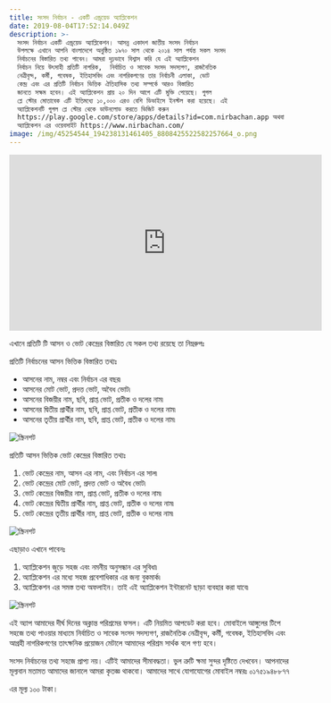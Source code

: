 ```yaml
---
title: সংসদ নির্বাচন - একটি এন্ড্রয়েড অ্যাপ্লিকেশন
date: 2019-08-04T17:52:14.049Z
description: >-
  সংসদ নির্বাচন একটি এন্ড্রয়েড অ্যাপ্লিকেশন। আসন্ন একাদশ জাতীয় সংসদ নির্বাচন
  উপলক্ষে এখানে আপনি বাংলাদেশে অনুষ্ঠিত ১৯৭০ সাল থেকে ২০১৪ সাল পর্যন্ত সকল সংসদ
  নির্বাচনের বিস্তারিত তথ্য পাবেন। আমরা দৃঢ়ভাবে বিশ্বাস করি যে এই অ্যাপ্লিকেশন
  নির্বাচন নিয়ে উৎসাহী প্রতিটি নাগরিক,  নির্বাচিত ও সাবেক সংসদ সদস্যগণ, রাজনৈতিক
  নেত্রীবৃন্দ, কর্মী, গবেষক, ইতিহাসবিদ এবং নাগরিকগণের তার নির্বাচনী এলাকা, ভোট
  কেন্দ্র এবং এর প্রতিটি নির্বাচন ভিত্তিক ঐতিহাসিক তথ্য সম্পর্কে আরও বিস্তারিত
  জানতে সক্ষম হবেন। এই অ্যাপ্লিকেশন প্রায় ২০ দিন আগে এটি মুক্তি পেয়েছে। গুগল
  প্লে স্টোর মোতাবেক এটি ইতিমধ্যে ১০,০০০ এরও বেশি ডিভাইসে ইনস্টল করা হয়েছে। এই
  অ্যাপ্লিকেশনটি গুগল প্লে স্টোর থেকে ডাউনলোড করতে ভিজিট করুন 
  https://play.google.com/store/apps/details?id=com.nirbachan.app অথবা
  অ্যাপ্লিকেশন এর ওয়েবসাইট https://www.nirbachan.com/
image: /img/45254544_194238131461405_8808425522582257664_o.png
---
```

<iframe width="560" height="315" src="https://www.youtube-nocookie.com/embed/xcZ8JsX0ur4" frameborder="0" allow="accelerometer; autoplay; encrypted-media; gyroscope; picture-in-picture" allowfullscreen></iframe>

এখানে প্রতিটি টি আসন ও ভোট কেন্দ্রের বিস্তারিত যে সকল তথ্য রয়েছে তা নিম্নরুপঃ 

প্রতিটি নির্বাচনের আসন ভিত্তিক বিস্তারিত তথ্যঃ

* আসনের নাম, নম্বর এবং নির্বাচন এর বছর৷
* আসনের মোট ভোট, প্রদত্ত ভোট, অবৈধ ভোট৷
* আসনের বিজয়ীর নাম, ছবি, প্রাপ্ত ভোট, প্রতীক ও দলের নাম৷
* আসনের দ্বিতীয় প্রার্থীর নাম, ছবি, প্রাপ্ত ভোট, প্রতীক ও দলের নাম৷
* আসনের তৃতীয় প্রার্থীর নাম, ছবি, প্রাপ্ত ভোট, প্রতীক ও দলের নাম৷

![স্ক্রিনশট](/img/0.jpg "স্ক্রিনশট")

প্রতিটি আসন ভিত্তিক ভোট কেন্দ্রের বিস্তারিত তথ্যঃ

1. ভোট কেন্দ্রের নাম, আসন এর নাম, এবং নির্বাচন এর সাল৷
2. ভোট কেন্দ্রের মোট ভোট, প্রদত্ত ভোট ও অবৈধ ভোট৷
3. ভোট কেন্দ্রের বিজয়ীর নাম, প্রাপ্ত ভোট, প্রতীক ও দলের নাম৷
4. ভোট কেন্দ্রের দ্বিতীয় প্রার্থীর নাম, প্রাপ্ত ভোট, প্রতীক ও দলের নাম৷
5. ভোট কেন্দ্রের তৃতীয় প্রার্থীর নাম, প্রাপ্ত ভোট, প্রতীক ও দলের নাম৷

![স্ক্রিনশট](/img/constituencies.png "স্ক্রিনশট")

এছাড়াও এখানে পাবেনঃ

1. অ্যাপ্লিকেশন জুড়ে সহজ এবং নমনীয় অনুসন্ধান এর সুবিধা৷
2. অ্যাপ্লিকেশন এর মধ্যে সহজ প্রবেশাধিকার এর জন্য বুকমার্ক৷
3. অ্যাপ্লিকেশন এর সমস্ত তথ্য অফলাইন। তাই এই অ্যাপ্লিকেশন ইন্টারনেট ছাড়া ব্যবহার করা যাবে৷

![স্ক্রিনশট](/img/election-list.png "স্ক্রিনশট")

এই অ্যাপ আমাদের দীর্ঘ দিনের অক্লান্ত পরিশ্রমের ফসল। এটি নিয়মিত আপডেট করা হবে। মোবাইলে আঙ্গুলের টিপে সহজে তথ্য পাওয়ার মাধ্যমে নির্বাচিত ও সাবেক সংসদ সদস্যগণ, রাজনৈতিক নেত্রীবৃন্দ, কর্মী, গবেষক, ইতিহাসবিদ এবং আগ্রহী নাগরিকগণের তাৎক্ষনিক প্রয়োজন মেটালে আমাদের পরিশ্রম সার্থক বলে গণ্য হবে।

সংসদ নির্বাচনের তথ্য সহজে প্রাপ্য নয়। এটিই আমাদের সীমাবদ্ধতা। ভুল ত্রুটি ক্ষমা সুন্দর দৃষ্টিতে দেখবেন। আপনাদের মূল্যবান মতামত আমাদের জানালে আমরা কৃতজ্ঞ থাকবো। আমাদের সাথে যোগাযোগের মোবাইল নম্বরঃ ০১৭৫১৯৪৮৮৭৭

এর মূল্য ১০০ টাকা।
